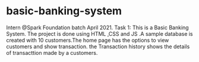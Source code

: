 # basic-banking-system
Intern @Spark Foundation batch April 2021. Task 1: This is a Basic Banking System. The project is done using HTML ,CSS and JS .A sample database is created with 10 customers.The home page has the options to view customers and show transaction. the Transaction history shows the details of transacttion made by a customers.
